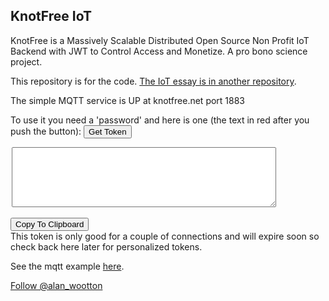 
<style>

div.ex2 {
  max-width:500px;
  margin: auto;
  width:500px
}
</style>
## KnotFree IoT


KnotFree is a Massively Scalable Distributed Open Source Non Profit IoT Backend with JWT to Control Access and Monetize. A pro bono science project.

This repository is for the code. [The IoT essay is in another repository](https://thei4t.github.io/).

The simple MQTT service is UP at knotfree.net port 1883 

To use it you need a 'password' and here is one (the text in red after you push the button): <button id="gettoken">Get Token</button>

<div class="ex2"  style="color:red"><textarea id = "tokenDiv" rows="6" cols="50"></textarea></div>

<br/>
<button id="copyto">Copy To Clipboard</button>
<br/>
This token is only good for a couple of connections and will expire soon so check back here later for personalized tokens.

See the mqtt example [here](https://github.com/awootton/knotfreeiot/blob/master/clients/mqttclient.py).


 
<a href="https://twitter.com/alan_wootton?ref_src=twsrc%5Etfw" class="twitter-follow-button" data-show-count="false">Follow @alan_wootton</a><script async src="https://platform.twitter.com/widgets.js" charset="utf-8"></script>

<script src="https://ajax.googleapis.com/ajax/libs/jquery/3.3.1/jquery.min.js"></script>
<script type="text/javascript" src="/nacl.js"></script> 
<script type="text/javascript" src="/util.js"></script> 

<!-- <div id="commento"></div>
<script src="https://cdn.commento.io/js/commento.js"></script> -->
